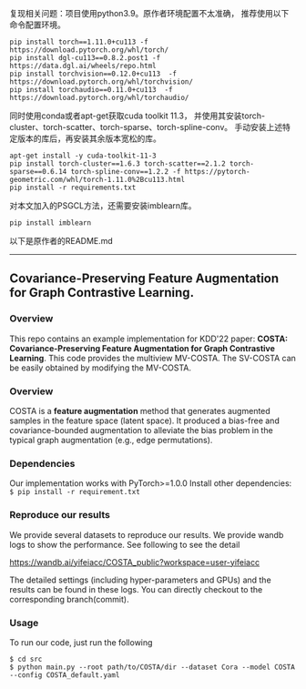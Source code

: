 复现相关问题：项目使用python3.9。原作者环境配置不太准确，
推荐使用以下命令配置环境。
```
pip install torch==1.11.0+cu113 -f https://download.pytorch.org/whl/torch/
pip install dgl-cu113==0.8.2.post1 -f https://data.dgl.ai/wheels/repo.html
pip install torchvision==0.12.0+cu113  -f https://download.pytorch.org/whl/torchvision/
pip install torchaudio==0.11.0+cu113  -f https://download.pytorch.org/whl/torchaudio/
```

同时使用conda或者apt-get获取cuda toolkit 11.3，
并使用其安装torch-cluster、torch-scatter、torch-sparse、torch-spline-conv。
手动安装上述特定版本的库后，再安装其余版本宽松的库。
```
apt-get install -y cuda-toolkit-11-3
pip install torch-cluster==1.6.3 torch-scatter==2.1.2 torch-sparse==0.6.14 torch-spline-conv==1.2.2 -f https://pytorch-geometric.com/whl/torch-1.11.0%2Bcu113.html
pip install -r requirements.txt
```
对本文加入的PSGCL方法，还需要安装imblearn库。
```
pip install imblearn
```

以下是原作者的README.md

---

## Covariance-Preserving Feature Augmentation for Graph Contrastive Learning.

### Overview
This repo contains an example implementation for KDD'22 paper: **COSTA: Covariance-Preserving Feature Augmentation for Graph Contrastive Learning**. 
This code provides the multiview MV-COSTA. The SV-COSTA can be easily obtained by modifying the MV-COSTA.

### Overview

COSTA is a **feature augmentation** method that generates augmented samples in the feature space (latent space). It produced a bias-free and covariance-bounded augmentation to alleviate the bias problem in the typical graph augmentation (e.g., edge permutations). 

### Dependencies
Our implementation works with PyTorch>=1.0.0 Install other dependencies: `$ pip install -r requirement.txt`

### Reproduce our results
We provide several datasets to reproduce our results. We provide wandb logs to show the performance. See following to see the detail

https://wandb.ai/yifeiacc/COSTA_public?workspace=user-yifeiacc

The detailed settings (including hyper-parameters and GPUs) and the results can be found in these logs. You can directly checkout to the corresponding branch(commit).

### Usage
To run our code, just run the following
```
$ cd src 
$ python main.py --root path/to/COSTA/dir --dataset Cora --model COSTA --config COSTA_default.yaml
